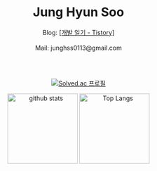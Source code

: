 <div align="center">
  <h1>Jung Hyun Soo</h1>
  Blog: <a href="https://hyunsb.tistory.com/">[개발 일기 - Tistory]</a><br><br>
  Mail: junghss0113@gmail.com<br>
</div>

<br><br>
<div align="center">

  [![Solved.ac 프로필](http://mazassumnida.wtf/api/v2/generate_badge?boj=jhss0113)](https://solved.ac/jhss0113) 
  
  <p align=> 
    <img alt="github stats" height="160px" src="https://github-readme-stats.vercel.app/api?username=hyunsb&hide_title=flase&include_all_commits=true&show_icons=true&hide_border=true&theme=onedark&title_color=446FC1&text_color=f0eee9&icon_color=446FC1" />
    <img alt="Top Langs" height="160px" src="https://github-readme-stats.vercel.app/api/top-langs?username=hyunsb&hide=CSS,HTML&hide_title=true&layout=compact&langs_count=5&hide_border=true&theme=onedark&title_color=5f4b8b&text_color=f0eee9&icon_color=00abc0"/>
  </p>  
</div>


